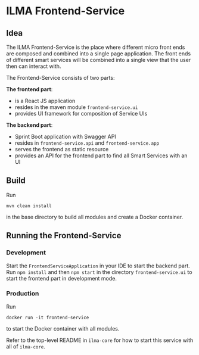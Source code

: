 # ILMA Frontend-Service

## Idea
The ILMA Frontend-Service is the place where different micro front ends are
composed and combined into a single page application.
The front ends of different smart services will be combined into a single view
that the user then can interact with.

The Frontend-Service consists of two parts: 

**The frontend part**: 
- is a React JS application
- resides in the maven module `frontend-service.ui`
- provides UI framework for composition of Service UIs

**The backend part**:
- Sprint Boot application with Swagger API
- resides in `frontend-service.api` and `frontend-service.app`
- serves the frontend as static resource
- provides an API for the frontend part to find all Smart Services with an UI

## Build

Run

	mvn clean install

in the base directory to build all modules and create a Docker container.

## Running the Frontend-Service

### Development

Start the `FrontendServiceApplication` in your IDE to start the backend part. Run `npm install` and then `npm start` in 
the directory `frontend-service.ui` to start the frontend part in development mode.

### Production

Run

	docker run -it frontend-service

to start the Docker container with all modules.

Refer to the top-level README in `ilma-core` for how to start this service with all of `ilma-core`.
